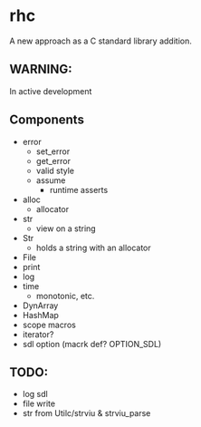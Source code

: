 # rhc
A new approach as a C standard library addition.


## WARNING:
In active development


## Components
- error
  - set_error
  - get_error
  - valid style
  - assume
      - runtime asserts
- alloc
  - allocator
- str
  - view on a string
- Str
  - holds a string with an allocator
- File
- print
- log
- time
  - monotonic, etc.
- DynArray
- HashMap
- scope macros
- iterator?
- sdl option (macrk def? OPTION_SDL)


## TODO:
- log sdl
- file write
- str from Utilc/strviu & strviu_parse

